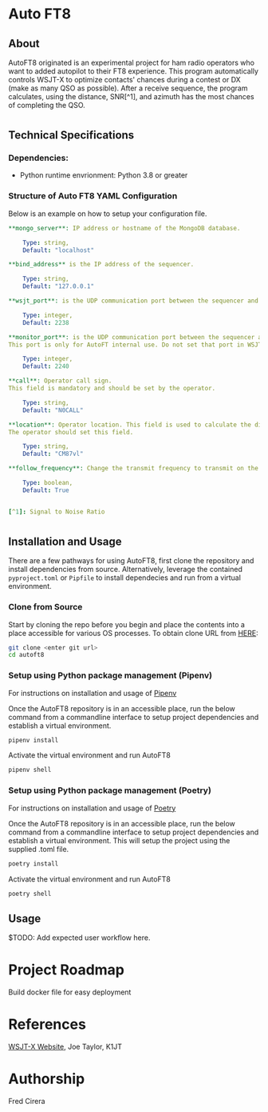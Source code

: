# Auto FT8
## About
AutoFT8 originated is an experimental project for ham radio operators who want to added autopilot to their FT8 experience. This program automatically controls WSJT-X to optimize contacts' chances during a contest or DX (make as many QSO as possible). After a receive sequence, the program calculates, using the distance, SNR[^1], and azimuth has the most chances of completing the QSO.

#
## Technical Specifications

### Dependencies:
- Python runtime envrionment: Python 3.8 or greater

### Structure of Auto FT8 YAML Configuration
Below is an example on how to setup your configuration file.

```yaml
**mongo_server**: IP address or hostname of the MongoDB database.

    Type: string,
    Default: "localhost"

**bind_address** is the IP address of the sequencer.

    Type: string,
    Default: "127.0.0.1"

**wsjt_port**: is the UDP communication port between the sequencer and WSJT-X.

    Type: integer,
    Default: 2238

**monitor_port**: is the UDP communication port between the sequencer and ftconsole.
This port is only for AutoFT internal use. Do not set that port in WSJT-X configuration.

    Type: integer,
    Default: 2240

**call**: Operator call sign.
This field is mandatory and should be set by the operator.

    Type: string,
    Default: "N0CALL"

**location**: Operator location. This field is used to calculate the distance and azimuth between your station and the calling station.
The operator should set this field.

    Type: string,
    Default: "CM87vl"

**follow_frequency**: Change the transmit frequency to transmit on the same frequency as the caller

    Type: boolean,
	Default: True


[^1]: Signal to Noise Ratio
```
#
## Installation and Usage
There are a few pathways for using AutoFT8, first clone the repository and install dependencies from source. Alternatively, leverage the contained `pyproject.toml` or `Pipfile` to install dependecies and run from a virtual environment.
### Clone from Source
Start by cloning the repo before you begin and place the contents into a place accessible for various OS processes. To obtain clone URL from [HERE](https://github.com/0x9900/AutoFT8):
```sh
git clone <enter git url>
cd autoft8
```
### Setup using Python package management (Pipenv)
For instructions on installation and usage of [Pipenv](https://pipenv.pypa.io/en/latest/install/)

Once the AutoFT8 repository is in an accessible place, run the below command from a commandline interface to setup project dependencies and establish a virtual environment.
```sh
pipenv install
```
Activate the virtual environment and run AutoFT8
```sh
pipenv shell
```

### Setup using Python package management (Poetry)
For instructions on installation and usage of [Poetry](https://python-poetry.org)

Once the AutoFT8 repository is in an accessible place, run the below command from a commandline interface to setup project dependencies and establish a virtual environment. This will setup the project using the supplied .toml file.

```sh
poetry install
```
Activate the virtual environment and run AutoFT8
```sh
poetry shell
```

## Usage
$TODO: Add expected user workflow here.

# Project Roadmap
Build docker file for easy deployment


# References
[WSJT-X Website](https://physics.princeton.edu/pulsar/k1jt/wsjtx.html), Joe Taylor, K1JT

# Authorship
Fred Cirera
